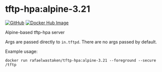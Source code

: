 # tftp-hpa:alpine-3.21
[![GitHub](https://img.shields.io/badge/GitHub-blue)](https://github.com/hueNET-llc/docker-scripts/tree/master/tftp-hpa) [![Docker Hub Image](https://img.shields.io/docker/v/rafaelwastaken/tftp-hpa/alpine-3.21)](https://hub.docker.com/repository/docker/rafaelwastaken/tftp-hpa)

Alpine-based tftp-hpa server

Args are passed directly to `in.tftpd`. There are no args passed by default.

Example usage:
```
docker run rafaelwastaken/tftp-hpa:alpine-3.21 --foreground --secure /tftp
```